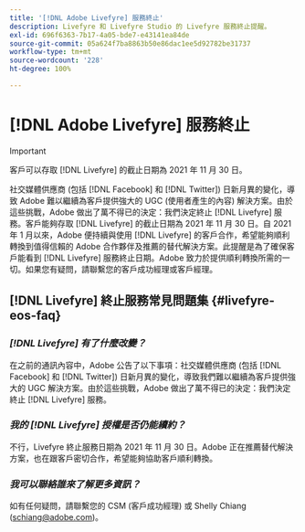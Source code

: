 ```yaml
---
title: '[!DNL Adobe Livefyre] 服務終止'
description: Livefyre 和 Livefyre Studio 的 Livefyre 服務終止提醒。
exl-id: 696f6363-7b17-4a05-bde7-e43141ea84de
source-git-commit: 05a624f7ba8863b50e86dac1ee5d92782be31737
workflow-type: tm+mt
source-wordcount: '228'
ht-degree: 100%

---
```


# [!DNL Adobe Livefyre] 服務終止

>[!IMPORTANT]
>
>客戶可以存取 [!DNL Livefyre] 的截止日期為 2021 年 11 月 30 日。

社交媒體供應商 (包括 [!DNL Facebook] 和 [!DNL Twitter]) 日新月異的變化，導致 Adobe 難以繼續為客戶提供強大的 UGC (使用者產生的內容) 解決方案。由於這些挑戰，Adobe 做出了萬不得已的決定：我們決定終止 [!DNL Livefyre] 服務。客戶能夠存取 [!DNL Livefyre] 的截止日期為 2021 年 11 月 30 日。自 2021 年 1 月以來，Adobe 便持續與使用 [!DNL Livefyre] 的客戶合作，希望能夠順利轉換到值得信賴的 Adobe 合作夥伴及推薦的替代解決方案。此提醒是為了確保客戶能看到 [!DNL Livefyre] 服務終止日期。Adobe 致力於提供順利轉換所需的一切。如果您有疑問，請聯繫您的客戶成功經理或客戶經理。

## [!DNL Livefyre] 終止服務常見問題集 {#livefyre-eos-faq}

### **_[!DNL Livefyre] 有了什麼改變？_**

在之前的通訊內容中，Adobe 公告了以下事項：社交媒體供應商 (包括 [!DNL Facebook] 和 [!DNL Twitter]) 日新月異的變化，導致我們難以繼續為客戶提供強大的 UGC 解決方案。由於這些挑戰，Adobe 做出了萬不得已的決定：我們決定終止 [!DNL Livefyre] 服務。

### **_我的 [!DNL Livefyre] 授權是否仍能續約？_**

不行，Livefyre 終止服務日期為 2021 年 11 月 30 日。Adobe 正在推薦替代解決方案，也在跟客戶密切合作，希望能夠協助客戶順利轉換。

### **_我可以聯絡誰來了解更多資訊？_**

如有任何疑問，請聯繫您的 CSM (客戶成功經理) 或 Shelly Chiang (schiang@adobe.com)。

